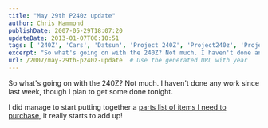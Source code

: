 ```yaml
---
title: "May 29th P240z update"
author: Chris Hammond
publishDate: 2007-05-29T18:07:20
updateDate: 2013-01-07T00:10:51
tags: [ '240Z', 'Cars', 'Datsun', 'Project 240Z', 'Project240z', 'Project240Zcom' ]
excerpt: "So what's going on with the 240Z? Not much. I haven't done any work since last week, though I plan to get some done tonight. I did manage to start putting together a parts list of items I need to purchase, it really starts to add..."
url: /2007/may-29th-p240z-update  # Use the generated URL with year
---
```

<p>So what's going on with the 240Z? Not much. I haven't done any work since last week, though I plan to get some done tonight.</p> <p>I did manage to start putting together a <a href="https://www.project240z.com/Parts/tabid/59/Default.aspx">parts list of items I need to purchase</a>, it really starts to add up!</p>
